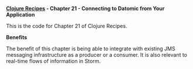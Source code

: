 **[Clojure Recipes](https://github.com/juliangamble/clojure-recipes) - Chapter 21 - Connecting to Datomic from Your Application**

This is the code for Chapter 21 of Clojure Recipes. 

**Benefits**

The benefit of this chapter is being able to integrate with existing JMS messaging infrastructure as a producer or a consumer. It is also relevant to real-time flows of information in Storm.


